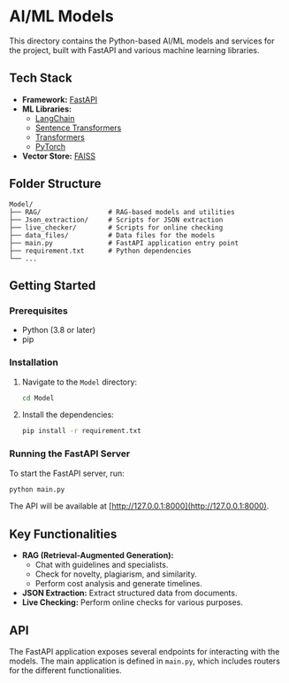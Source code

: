 # AI/ML Models

This directory contains the Python-based AI/ML models and services for the project, built with FastAPI and various machine learning libraries.

## Tech Stack

- **Framework:** [FastAPI](https://fastapi.tiangolo.com/)
- **ML Libraries:**
  - [LangChain](https://www.langchain.com/)
  - [Sentence Transformers](https://www.sbert.net/)
  - [Transformers](https://huggingface.co/docs/transformers/index)
  - [PyTorch](https://pytorch.org/)
- **Vector Store:** [FAISS](https://faiss.ai/)

## Folder Structure

```
Model/
├── RAG/                 # RAG-based models and utilities
├── Json_extraction/     # Scripts for JSON extraction
├── live_checker/        # Scripts for online checking
├── data_files/          # Data files for the models
├── main.py              # FastAPI application entry point
├── requirement.txt      # Python dependencies
└── ...
```

## Getting Started

### Prerequisites

- Python (3.8 or later)
- pip

### Installation

1.  Navigate to the `Model` directory:
    ```bash
    cd Model
    ```
2.  Install the dependencies:
    ```bash
    pip install -r requirement.txt
    ```

### Running the FastAPI Server

To start the FastAPI server, run:

```bash
python main.py
```

The API will be available at [http://127.0.0.1:8000](http://127.0.0.1:8000).

## Key Functionalities

- **RAG (Retrieval-Augmented Generation):**
  - Chat with guidelines and specialists.
  - Check for novelty, plagiarism, and similarity.
  - Perform cost analysis and generate timelines.
- **JSON Extraction:** Extract structured data from documents.
- **Live Checking:** Perform online checks for various purposes.

## API

The FastAPI application exposes several endpoints for interacting with the models. The main application is defined in `main.py`, which includes routers for the different functionalities.
